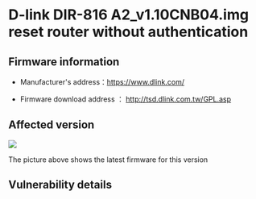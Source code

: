 # D-link DIR-816 A2_v1.10CNB04.img reset router without authentication

## Firmware information

- Manufacturer's address：https://www.dlink.com/

- Firmware download address ： http://tsd.dlink.com.tw/GPL.asp

## Affected version

![](https://github.com/z1r00/IOT_Vul/blob/main/dlink/dir816/img/vuln2.png)

The picture above shows the latest firmware for this version

## Vulnerability details
